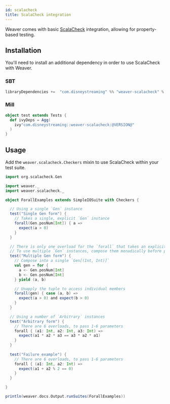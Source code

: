 ```yaml
---
id: scalacheck
title: ScalaCheck integration
---
```


Weaver comes with basic [ScalaCheck](https://www.scalacheck.org/) integration, allowing for property-based testing.

## Installation

You'll need to install an additional dependency in order to use ScalaCheck with Weaver.

### SBT
```scala
libraryDependencies +=  "com.disneystreaming" %% "weaver-scalacheck" % "@VERSION@" % Test
```

### Mill
```scala
object test extends Tests {
  def ivyDeps = Agg(
    ivy"com.disneystreaming::weaver-scalacheck:@VERSION@"
  )
}
```

## Usage

Add the `weaver.scalacheck.Checkers` mixin to use ScalaCheck within your test suite.

```scala mdoc:silent
import org.scalacheck.Gen

import weaver._
import weaver.scalacheck._

object ForallExamples extends SimpleIOSuite with Checkers {

  // Using a single `Gen` instance
  test("Single Gen form") {
    // Takes a single, explicit `Gen` instance
    forall(Gen.posNum[Int]) { a =>
      expect(a > 0)
    }
  }

  // There is only one overload for the `forall` that takes an explicit `Gen` parameter
  // To use multiple `Gen` instances, compose them monadically before passing to `forall`
  test("Multiple Gen form") {
    // Compose into a single `Gen[(Int, Int)]`
    val gen = for {
      a <- Gen.posNum[Int]
      b <- Gen.posNum[Int]
    } yield (a, b)

    // Unapply the tuple to access individual members
    forall(gen) { case (a, b) =>
      expect(a > 0) and expect(b > 0)
    }
  }

  // Using a number of `Arbitrary` instances
  test("Arbitrary form") {
    // There are 6 overloads, to pass 1-6 parameters
    forall { (a1: Int, a2: Int, a3: Int) =>
      expect(a1 * a2 * a3 == a3 * a2 * a1)
    }
  }
  
  test("Failure example") {
    // There are 6 overloads, to pass 1-6 parameters
    forall { (a1: Int, a2: Int) =>
      expect(a1 + a2 % 2 == 0)
    }
  }

}
```

```scala mdoc:passthrough
println(weaver.docs.Output.runSuites(ForallExamples))
```
